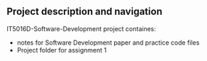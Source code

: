 ## Project description and navigation

IT5016D-Software-Development project containes:

* notes for Software Development paper and practice code files 
* Project folder for assignment 1

